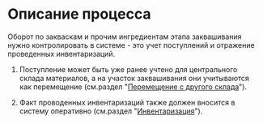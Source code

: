 # Описание процесса


Оборот по закваскам и прочим ингредиентам этапа заквашивания нужно контролировать в системе - это учет поступлений и отражение проведенных инвентаризаций.


1. Поступление может быть уже ранее учтено для центрального склада материалов, а на участок заквашивания они учитываются как перемещение (см.раздел "[Перемещение с другого склада](ReceiptOfMaterials/ReceiptOfMaterials.md)").

2. Факт проводенных инвентаризаций также должен вносится в систему оперативно (см.раздел "[Инвентаризация](Inventory/Inventory.md)"). 

